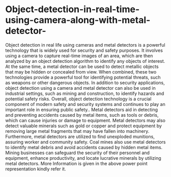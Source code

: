 # Object-detection-in-real-time-using-camera-along-with-metal-detector-
Object detection in real life using cameras and metal detectors is a powerful technology that is widely used for security and safety purposes. It involves using a camera to capture real-time images of an area, which are then analyzed by an object detection algorithm to identify any objects of interest. At the same time, a metal detector can be used to detect metallic objects that may be hidden or concealed from view. When combined, these two technologies provide a powerful tool for identifying potential threats, such as weapons or other dangerous objects. In addition to security applications, object detection using a camera and metal detector can also be used in industrial settings, such as mining and construction, to identify hazards and potential safety risks. Overall, object detection technology is a crucial component of modern safety and security systems and continues to play an important role in ensuring public safety.. Metal detectors aid in detecting and preventing accidents caused by metal items, such as tools or debris, which can cause injuries or damage to equipment. Metal detectors may also detect valuable minerals such as gold or copper and protect equipment by removing large metal fragments that may have fallen into machinery. Furthermore, metal detectors are utilized to find unexploded munitions, assuring worker and community safety. Coal mines also use metal detectors to identify metal debris and avoid accidents caused by hidden metal items. Mining businesses can safeguard the security of their personnel and equipment, enhance productivity, and locate lucrative minerals by utilizing metal detectors.
More Information is given in the above power point representation kindly refer it.





